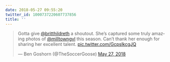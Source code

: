 ```yaml
---
date: 2018-05-27 09:55:20
twitter_id: 1000737220607737856
title: ''
---
```


<blockquote class="twitter-tweet"><p lang="en" dir="ltr">Gotta give <a href="https://twitter.com/britthildreth?ref_src=twsrc%5Etfw">@britthildreth</a> a shoutout. She’s captured some truly amazing photos of <a href="https://twitter.com/milltowngvl?ref_src=twsrc%5Etfw">@milltowngvl</a> this season. Can’t thank her enough for sharing her excellent talent. <a href="https://t.co/GcpslkcgJQ">pic.twitter.com/GcpslkcgJQ</a></p>&mdash; Ben Goshorn (@TheSoccerGoose) <a href="https://twitter.com/TheSoccerGoose/status/1000727847097585665?ref_src=twsrc%5Etfw">May 27, 2018</a></blockquote>
<script async src="https://platform.twitter.com/widgets.js" charset="utf-8"></script>
